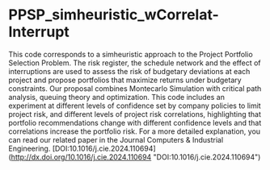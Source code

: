 # PPSP_simheuristic_wCorrelat-Interrupt

This code corresponds to a simheuristic approach to the Project Portfolio Selection Problem. 
The risk register, the schedule network and the effect of interruptions are used to assess the risk of budgetary deviations at each project
and propose portfolios that maximize returns under budgetary constraints. 
Our proposal combines Montecarlo Simulation with critical path analysis, queuing theory and optimization.
This code includes an experiment at different levels of confidence set by company policies to limit
project risk, and different levels of project risk correlations, highlighting that portfolio recommendations change
with different confidence levels and that correlations increase the portfolio risk.
For a more detailed explanation, you can read our related paper in the Journal Computers & Industrial Engineering. [DOI:10.1016/j.cie.2024.110694] (http://dx.doi.org/10.1016/j.cie.2024.110694 "DOI:10.1016/j.cie.2024.110694") 
